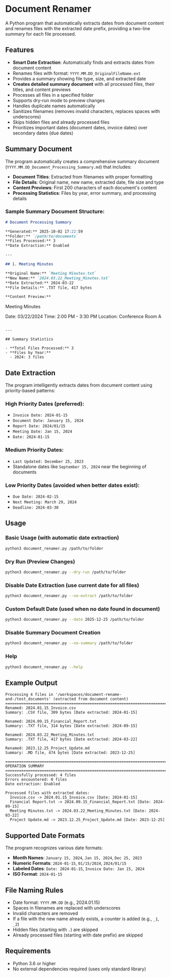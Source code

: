 # Document Renamer

A Python program that automatically extracts dates from document content and renames files with the extracted date prefix, providing a two-line summary for each file processed.

## Features

- **Smart Date Extraction**: Automatically finds and extracts dates from document content
- Renames files with format: `YYYY.MM.DD_OriginalFileName.ext`
- Provides a summary showing file type, size, and extracted date
- **Creates detailed summary document** with all processed files, their titles, and content previews
- Processes all files in a specified folder
- Supports dry-run mode to preview changes
- Handles duplicate names automatically
- Sanitizes filenames (removes invalid characters, replaces spaces with underscores)
- Skips hidden files and already processed files
- Prioritizes important dates (document dates, invoice dates) over secondary dates (due dates)

## Summary Document

The program automatically creates a comprehensive summary document (`YYYY.MM.DD_Document_Processing_Summary.md`) that includes:

- **Document Titles**: Extracted from filenames with proper formatting
- **File Details**: Original name, new name, extracted date, file size and type
- **Content Previews**: First 200 characters of each document's content
- **Processing Statistics**: Files by year, error summary, and processing details

### Sample Summary Document Structure:

```markdown
# Document Processing Summary

**Generated:** 2025-10-02 17:22:59
**Folder:** `/path/to/documents`
**Files Processed:** 3
**Date Extraction:** Enabled

---

## 1. Meeting Minutes

**Original Name:** `Meeting Minutes.txt`
**New Name:** `2024.03.22_Meeting_Minutes.txt`
**Date Extracted:** 2024-03-22
**File Details:** .TXT file, 417 bytes

**Content Preview:**
```
Meeting Minutes

Date: 03/22/2024
Time: 2:00 PM - 3:30 PM
Location: Conference Room A
```

---

## Summary Statistics

- **Total Files Processed:** 3
- **Files by Year:**
  - 2024: 3 files
```

## Date Extraction

The program intelligently extracts dates from document content using priority-based patterns:

### High Priority Dates (preferred):
- `Invoice Date: 2024-01-15`
- `Document Date: January 15, 2024`
- `Report Date: 2024/01/15`
- `Meeting Date: Jan 15, 2024`
- `Date: 2024-01-15`

### Medium Priority Dates:
- `Last Updated: December 25, 2023`
- Standalone dates like `September 15, 2024` near the beginning of documents

### Low Priority Dates (avoided when better dates exist):
- `Due Date: 2024-02-15`
- `Next Meeting: March 29, 2024`
- `Deadline: 2024-03-30`

## Usage

### Basic Usage (with automatic date extraction)
```bash
python3 document_renamer.py /path/to/folder
```

### Dry Run (Preview Changes)
```bash
python3 document_renamer.py --dry-run /path/to/folder
```

### Disable Date Extraction (use current date for all files)
```bash
python3 document_renamer.py --no-extract /path/to/folder
```

### Custom Default Date (used when no date found in document)
```bash
python3 document_renamer.py --date 2025-12-25 /path/to/folder
```

### Disable Summary Document Creation
```bash
python3 document_renamer.py --no-summary /path/to/folder
```

### Help
```bash
python3 document_renamer.py --help
```

## Example Output

```
Processing 4 files in '/workspaces/document-rename-and-/test_documents' (extracted from document content)
================================================================================
Renamed: 2024.01.15_Invoice.csv
Summary: .CSV file, 309 bytes [Date extracted: 2024-01-15]

Renamed: 2024.09.15_Financial_Report.txt
Summary: .TXT file, 314 bytes [Date extracted: 2024-09-15]

Renamed: 2024.03.22_Meeting_Minutes.txt
Summary: .TXT file, 417 bytes [Date extracted: 2024-03-22]

Renamed: 2023.12.25_Project_Update.md
Summary: .MD file, 474 bytes [Date extracted: 2023-12-25]

================================================================================
OPERATION SUMMARY
================================================================================
Successfully processed: 4 files
Errors encountered: 0 files
Date extraction: Enabled

Processed files with extracted dates:
  Invoice.csv -> 2024.01.15_Invoice.csv [Date: 2024-01-15]
  Financial Report.txt -> 2024.09.15_Financial_Report.txt [Date: 2024-09-15]
  Meeting Minutes.txt -> 2024.03.22_Meeting_Minutes.txt [Date: 2024-03-22]
  Project Update.md -> 2023.12.25_Project_Update.md [Date: 2023-12-25]
```

## Supported Date Formats

The program recognizes various date formats:

- **Month Names**: `January 15, 2024`, `Jan 15, 2024`, `Dec 25, 2023`
- **Numeric Formats**: `2024-01-15`, `01/15/2024`, `2024/01/15`
- **Labeled Dates**: `Date: 2024-01-15`, `Invoice Date: Jan 15, 2024`
- **ISO Format**: `2024-01-15`

## File Naming Rules

- Date format: `YYYY.MM.DD` (e.g., 2024.01.15)
- Spaces in filenames are replaced with underscores
- Invalid characters are removed
- If a file with the new name already exists, a counter is added (e.g., `_1`, `_2`)
- Hidden files (starting with `.`) are skipped
- Already processed files (starting with date prefix) are skipped

## Requirements

- Python 3.6 or higher
- No external dependencies required (uses only standard library)